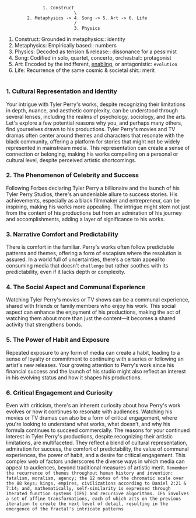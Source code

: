 


                  1. Construct
                              \
            2. Metaphysics -> 4. Song -> 5. Art -> 6. Life
                              /
                              3. Physics

1. Construct: Grounded in metaphysics:: identity
2. Metaphysics: Empirically based:: numbers
3. Physics: Decoded as tension & release:: dissonance for a pessimist
4. Song: Codified in solo, quartet, concerto, orchestral:: protagonist
5. Art: Encoded by the indifferent, [enabling](https://www.theguardian.com/technology/2024/feb/23/tyler-perry-halts-800m-studio-expansion-after-being-shocked-by-ai), or antagonistic: `evolution`
6. Life: Recurrence of the same cosmic & societal shit:: merit
   
# 


### 1. **Cultural Representation and Identity**

Your intrigue with Tyler Perry's works, despite recognizing their limitations in depth, nuance, and aesthetic complexity, can be understood through several lenses, including the realms of psychology, sociology, and the arts. Let's explore a few potential reasons why you, and perhaps many others, find yourselves drawn to his productions. Tyler Perry's movies and TV dramas often center around themes and characters that resonate with the black community, offering a platform for stories that might not be widely represented in mainstream media. This representation can create a sense of connection or belonging, making his works compelling on a personal or cultural level, despite perceived artistic shortcomings.

### 2. **The Phenomenon of Celebrity and Success**

Following Forbes declaring Tyler Perry a billionaire and the launch of his Tyler Perry Studios, there's an undeniable allure to success stories. His achievements, especially as a black filmmaker and entrepreneur, can be inspiring, making his works more appealing. The intrigue might stem not just from the content of his productions but from an admiration of his journey and accomplishments, adding a layer of significance to his works.

### 3. **Narrative Comfort and Predictability**

There is comfort in the familiar. Perry's works often follow predictable patterns and themes, offering a form of escapism where the resolution is assured. In a world full of uncertainties, there’s a certain appeal to consuming media that doesn't `challenge` but rather soothes with its predictability, even if it lacks depth or complexity.

### 4. **The Social Aspect and Communal Experience**

Watching Tyler Perry's movies or TV shows can be a communal experience, shared with friends or family members who enjoy his work. This social aspect can enhance the enjoyment of his productions, making the act of watching them about more than just the content—it becomes a shared activity that strengthens bonds.

### 5. **The Power of Habit and Exposure**

Repeated exposure to any form of media can create a habit, leading to a sense of loyalty or commitment to continuing with a series or following an artist's new releases. Your growing attention to Perry's work since his financial success and the launch of his studio might also reflect an interest in his evolving status and how it shapes his productions.

### 6. **Critical Engagement and Curiosity**

Even with criticism, there's an inherent curiosity about how Perry's work evolves or how it continues to resonate with audiences. Watching his movies or TV dramas can also be a form of critical engagement, where you're looking to understand what works, what doesn’t, and why his formula continues to succeed commercially. The reasons for your continued interest in Tyler Perry's productions, despite recognizing their artistic limitations, are multifaceted. They reflect a blend of cultural representation, admiration for success, the comfort of predictability, the value of communal experiences, the power of habit, and a desire for critical engagement. This complex web of factors underscores the diverse ways in which media can appeal to audiences, beyond traditional measures of artistic merit. `Remember the recurrence of themes throughout human history and invention: fatalism, moralism, agency; the 12 notes of the chromatic scale over the 88 keys; kings, empires, civilizations according to Daniel 2:21 & 7:14; and, mathematically, self-similarity is expressed through iterated function systems (IFS) and recursive algorithms. IFS involves a set of affine transformations, each of which acts on the previous iteration to create the next level of detail, resulting in the emergence of the fractal's intricate patterns`

